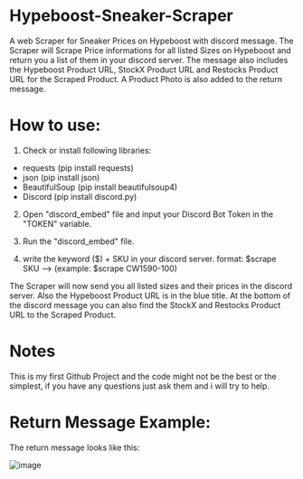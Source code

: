 # Hypeboost-Sneaker-Scraper
A web Scraper for Sneaker Prices on Hypeboost with discord message.
The Scraper will Scrape Price informations for all listed Sizes on Hypeboost and return
you a list of them in your discord server.
The message also includes the Hypeboost Product URL, StockX Product URL and Restocks Product URL for the Scraped Product.
A Product Photo is also added to the return message.




# How to use:

1. Check or install following libraries:

+ requests (pip install requests)
+ json (pip install json)
+ BeautifulSoup (pip install beautifulsoup4)
+ Discord (pip install discord.py)


2. Open "discord_embed" file and input your Discord Bot Token in the "TOKEN" variable.

3. Run the "discord_embed" file.

4. write the keyword ($) + SKU in your discord server.
   format: $scrape SKU --> (example: $scrape CW1590-100)



The Scraper will now send you all listed sizes and their prices in the discord server.
Also the Hypeboost Product URL is in the blue title.
At the bottom of the discord message you can also find the StockX and Restocks Product URL to the Scraped Product.




# Notes
This is my first Github Project and the code might not be the best or the simplest,
if you have any questions just ask them and i will try to help.



# Return Message Example:
The return message looks like this:


![image](https://user-images.githubusercontent.com/103487648/220943667-49b95419-911b-4276-afca-d8c7125b61e0.png)
